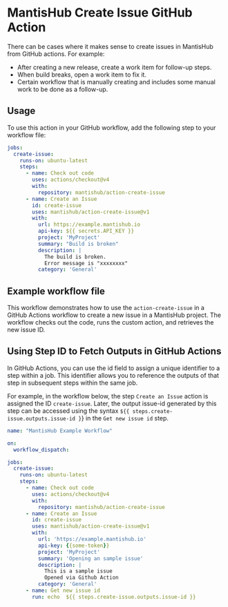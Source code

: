 # MantisHub Create Issue GitHub Action

There can be cases where it makes sense to create issues in MantisHub from GitHub actions. For
example:

- After creating a new release, create a work item for follow-up steps.
- When build breaks, open a work item to fix it.
- Certain workflow that is manually creating and includes some manual work to be done as a follow-up.

## Usage

To use this action in your GitHub workflow, add the following step to your workflow file:

```yaml
jobs:
  create-issue:
    runs-on: ubuntu-latest
    steps:
      - name: Check out code
        uses: actions/checkout@v4
        with:
          repository: mantishub/action-create-issue
      - name: Create an Issue
        id: create-issue
        uses: mantishub/action-create-issue@v1
        with:
          url: https://example.mantishub.io
          api-key: ${{ secrets.API_KEY }}
          project: 'MyProject'
          summary: "Build is broken"
          description: |
            The build is broken.
            Error message is "xxxxxxxx"
          category: 'General'

```

## Example workflow file

This workflow demonstrates how to use the `action-create-issue` in a GitHub Actions workflow to create a new issue in a MantisHub project. The workflow checks out the code, runs the custom action, and retrieves the new issue ID.

## Using Step ID to Fetch Outputs in GitHub Actions

In GitHub Actions, you can use the id field to assign a unique identifier to a step within a job. This identifier allows you to reference the outputs of that step in subsequent steps within the same job.

For example, in the workflow below, the step `Create an Issue` action is assigned the ID `create-issue`. Later, the output issue-id generated by this step can be accessed using the syntax `${{ steps.create-issue.outputs.issue-id }`} in the `Get new issue id` step.

```yaml
name: "MantisHub Example Workflow"

on:
  workflow_dispatch:

jobs:
  create-issue:
    runs-on: ubuntu-latest
    steps:
      - name: Check out code
        uses: actions/checkout@v4
        with:
          repository: mantishub/action-create-issue
      - name: Create an Issue
        id: create-issue
        uses: mantishub/action-create-issue@v1
        with:
          url: 'https://example.mantishub.io'
          api-key: {{some-token}}
          project: 'MyProject'
          summary: 'Opening an sample issue'
          description: |
            This is a sample issue
            Opened via Github Action
          category: 'General'
      - name: Get new issue id
        run: echo  ${{ steps.create-issue.outputs.issue-id }}
```

